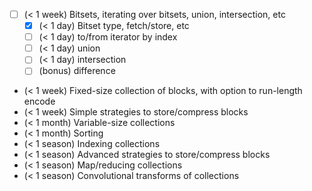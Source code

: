 - [ ] (< 1 week) Bitsets, iterating over bitsets, union, intersection, etc
  - [x] (< 1 day) Bitset type, fetch/store, etc
  - [ ] (< 1 day) to/from iterator by index
  - [ ] (< 1 day) union
  - [ ] (< 1 day) intersection
  - [ ] (bonus) difference
- (< 1 week) Fixed-size collection of blocks, with option to run-length encode
- (< 1 week) Simple strategies to store/compress blocks
- (< 1 month) Variable-size collections
- (< 1 month) Sorting
- (< 1 season) Indexing collections
- (< 1 season) Advanced strategies to store/compress blocks
- (< 1 season) Map/reducing collections
- (< 1 season) Convolutional transforms of collections
